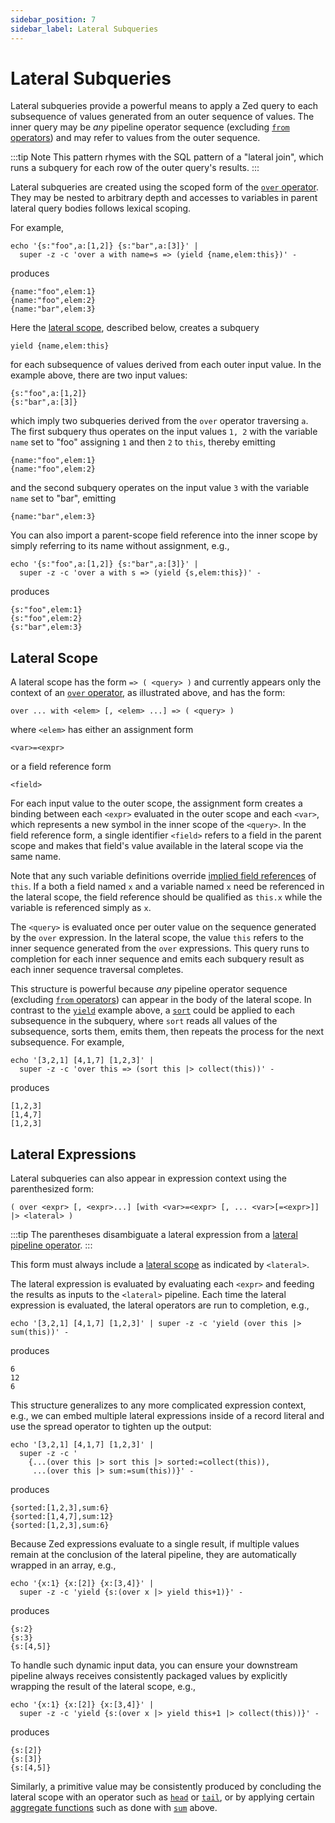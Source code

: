 ```yaml
---
sidebar_position: 7
sidebar_label: Lateral Subqueries
---
```


# Lateral Subqueries

Lateral subqueries provide a powerful means to apply a Zed query
to each subsequence of values generated from an outer sequence of values.
The inner query may be _any_ pipeline operator sequence (excluding
[`from` operators](operators/from.md)) and may refer to values from
the outer sequence.

:::tip Note
This pattern rhymes with the SQL pattern of a "lateral
join", which runs a subquery for each row of the outer query's results.
:::

Lateral subqueries are created using the scoped form of the
[`over` operator](operators/over.md). They may be nested to arbitrary depth
and accesses to variables in parent lateral query bodies follows lexical
scoping.

For example,
```mdtest-command
echo '{s:"foo",a:[1,2]} {s:"bar",a:[3]}' |
  super -z -c 'over a with name=s => (yield {name,elem:this})' -
```
produces
```mdtest-output
{name:"foo",elem:1}
{name:"foo",elem:2}
{name:"bar",elem:3}
```
Here the [lateral scope](#lateral-scope), described below, creates a subquery
```
yield {name,elem:this}
```
for each subsequence of values derived from each outer input value.
In the example above, there are two input values:
```
{s:"foo",a:[1,2]}
{s:"bar",a:[3]}
```
which imply two subqueries derived from the `over` operator traversing `a`.
The first subquery thus operates on the input values `1, 2` with the variable
`name` set to "foo" assigning `1` and then `2` to `this`, thereby emitting
```
{name:"foo",elem:1}
{name:"foo",elem:2}
```
and the second subquery operates on the input value `3` with the variable
`name` set to "bar", emitting
```
{name:"bar",elem:3}
```

You can also import a parent-scope field reference into the inner scope by
simply referring to its name without assignment, e.g.,
```mdtest-command
echo '{s:"foo",a:[1,2]} {s:"bar",a:[3]}' |
  super -z -c 'over a with s => (yield {s,elem:this})' -
```
produces
```mdtest-output
{s:"foo",elem:1}
{s:"foo",elem:2}
{s:"bar",elem:3}
```

## Lateral Scope

A lateral scope has the form `=> ( <query> )` and currently appears
only the context of an [`over` operator](operators/over.md),
as illustrated above, and has the form:
```
over ... with <elem> [, <elem> ...] => ( <query> )
```
where `<elem>` has either an assignment form
```
<var>=<expr>
```
or a field reference form
```
<field>
```
For each input value to the outer scope, the assignment form creates a binding
between each `<expr>` evaluated in the outer scope and each `<var>`, which
represents a new symbol in the inner scope of the `<query>`.
In the field reference form, a single identifier `<field>` refers to a field
in the parent scope and makes that field's value available in the lateral scope
via the same name.

Note that any such variable definitions override [implied field references](pipeline-model.md#implied-field-references) of
`this`. If a both a field named `x` and a variable named `x` need be
referenced in the lateral scope, the field reference should be qualified as
`this.x` while the variable is referenced simply as `x`.

The `<query>` is evaluated once per outer value
on the sequence generated by the `over` expression.  In the lateral scope,
the value `this` refers to the inner sequence generated from the `over` expressions.
This query runs to completion for each inner sequence and emits
each subquery result as each inner sequence traversal completes.

This structure is powerful because _any_ pipeline operator sequence (excluding
[`from` operators](operators/from.md)) can appear in the body of
the lateral scope.  In contrast to the [`yield`](operators/yield.md) example above, a [`sort`](operators/sort.md) could be
applied to each subsequence in the subquery, where `sort`
reads all values of the subsequence, sorts them, emits them, then
repeats the process for the next subsequence.  For example,
```mdtest-command
echo '[3,2,1] [4,1,7] [1,2,3]' |
  super -z -c 'over this => (sort this |> collect(this))' -
```
produces
```mdtest-output
[1,2,3]
[1,4,7]
[1,2,3]
```

## Lateral Expressions

Lateral subqueries can also appear in expression context using the
parenthesized form:
```
( over <expr> [, <expr>...] [with <var>=<expr> [, ... <var>[=<expr>]] |> <lateral> )
```

:::tip
The parentheses disambiguate a lateral expression from a [lateral pipeline operator](operators/over.md).
:::

This form must always include a [lateral scope](#lateral-scope) as indicated by `<lateral>`.

The lateral expression is evaluated by evaluating each `<expr>` and feeding
the results as inputs to the `<lateral>` pipeline.  Each time the
lateral expression is evaluated, the lateral operators are run to completion,
e.g.,
```mdtest-command
echo '[3,2,1] [4,1,7] [1,2,3]' | super -z -c 'yield (over this |> sum(this))' -
```
produces
```mdtest-output
6
12
6
```
This structure generalizes to any more complicated expression context,
e.g., we can embed multiple lateral expressions inside of a record literal
and use the spread operator to tighten up the output:
```mdtest-command
echo '[3,2,1] [4,1,7] [1,2,3]' |
  super -z -c '
    {...(over this |> sort this |> sorted:=collect(this)),
     ...(over this |> sum:=sum(this))}' -
```
produces
```mdtest-output
{sorted:[1,2,3],sum:6}
{sorted:[1,4,7],sum:12}
{sorted:[1,2,3],sum:6}
```
Because Zed expressions evaluate to a single result, if multiple values remain
at the conclusion of the lateral pipeline, they are automatically wrapped in
an array, e.g.,
```mdtest-command
echo '{x:1} {x:[2]} {x:[3,4]}' |
  super -z -c 'yield {s:(over x |> yield this+1)}' -
```
produces
```mdtest-output
{s:2}
{s:3}
{s:[4,5]}
```
To handle such dynamic input data, you can ensure your downstream pipeline
always receives consistently packaged values by explicitly wrapping the result
of the lateral scope, e.g.,
```mdtest-command
echo '{x:1} {x:[2]} {x:[3,4]}' |
  super -z -c 'yield {s:(over x |> yield this+1 |> collect(this))}' -
```
produces
```mdtest-output
{s:[2]}
{s:[3]}
{s:[4,5]}
```
Similarly, a primitive value may be consistently produced by concluding the
lateral scope with an operator such as [`head`](operators/head.md) or
[`tail`](operators/tail.md), or by applying certain [aggregate functions](aggregates/README.md)
such as done with [`sum`](aggregates/sum.md) above.
